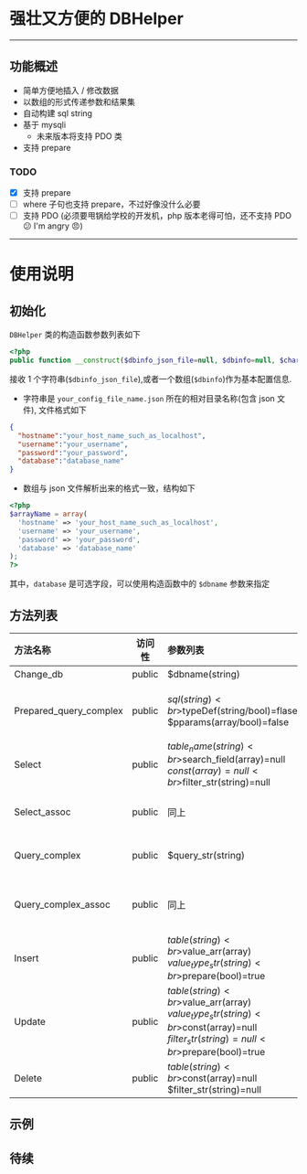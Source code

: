 # 强壮又方便的 DBHelper
****

## 功能概述
* 简单方便地插入 / 修改数据
* 以数组的形式传递参数和结果集
* 自动构建 sql string
* 基于 mysqli
  * 未来版本将支持 PDO 类
* 支持 prepare

### TODO
* [x] 支持 prepare
* [ ] where 子句也支持 prepare，不过好像没什么必要
* [ ] 支持 PDO (必须要甩锅给学校的开发机，php 版本老得可怕，还不支持 PDO :confused: I'm angry :angry:)

----

使用说明
====
初始化
----

`DBHelper` 类的构造函数参数列表如下
```php
<?php
public function __construct($dbinfo_json_file=null, $dbinfo=null, $charset='utf8', $dbname=null);
```

接收 1 个字符串(`$dbinfo_json_file`),或者一个数组(`$dbinfo`)作为基本配置信息.

* 字符串是 `your_config_file_name.json` 所在的相对目录名称(包含 json 文件), 文件格式如下
```json
{
  "hostname":"your_host_name_such_as_localhost",
  "username":"your_username",
  "password":"your_password",
  "database":"database_name"
}
```
* 数组与 json 文件解析出来的格式一致，结构如下
```php
<?php
$arrayName = array(
  'hostname' => 'your_host_name_such_as_localhost',
  'username' => 'your_username',
  'password' => 'your_password',
  'database' => 'database_name'
);
?>
```
其中，`database` 是可选字段，可以使用构造函数中的 `$dbname` 参数来指定

方法列表
----
| 方法名称         | 访问性   | 参数列表             | 返回值类型 | 返回值       |
| :-------------  | :-----: | :-------------     | :-------: | :-----:     |
| Change_db       | public  | $dbname(string)     | bool      |  是否切换成功 |
| Prepared_query_complex|public|$sql(string)<br>$typeDef(string/bool)=flase<br>$pparams(array/bool)=false|bool/array|查询结果(关系型数组)，失败返回flase|
|Select|public|$table_name(string)<br>$search_field(array)=null<br>$const(array)=null<br>$filter_str(string)=null|mysqli_result|mysqli_result结果集|
|Select_assoc|public|同上|array|以关系型数组形式存储的结果集|
|Query_complex|public|$query_str(string)|mysqli_result|直接查询 $query_str 得到的结果集|
|Query_complex_assoc|public|同上|array|直接查询 $query_str 得到的关系型数组|
|Insert|public|$table(string)<br>$value_arr(array)<br>$value_type_str(string)<br>$prepare(bool)=true|integer|受影响的行数|
|Update|public|$table(string)<br>$value_arr(array)<br>$value_type_str(string)<br>$const(array)=null<br>$filter_str(string)=null<br>$prepare(bool)=true|integer|受影响的行数|
|Delete|public|$table(string)<br>$const(array)=null<br>$filter_str(string)=null|integer|受影响的行数|

示例
----
## 待续
